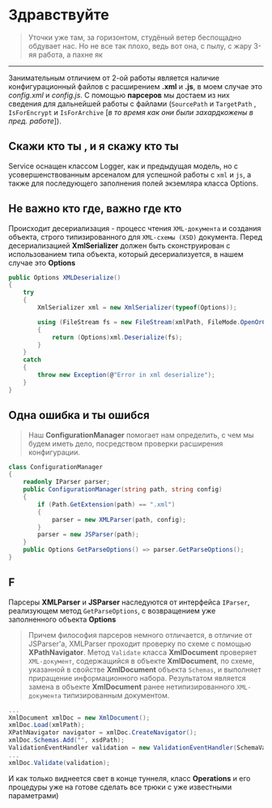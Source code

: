 **Здравствуйте**
=====

>Уточки уже там, за горизонтом, студёный ветер беспощадно обдувает нас.
>Но не все так плохо, ведь вот она, с пылу, с жару 3-яя работа, а пахне як

-----

Занимательным отличием от 2-ой работы является наличие конфигурационный файлов c расширением **.xml** и **.js**, в моем случае это *config.xml* и *config.js*.
С помощью **парсеров** мы достаем из них сведения для дальнейшей работы с файлами (`SourcePath` и `TargetPath` , `IsForEncrypt` и `IsForArchive` [*в то время как они были захардкожены в пред. работе*]).

Скажи кто ты , и я скажу кто ты
-----

Service оснащен классом Logger, как и предыдущая модель, но с усовершенствованным арсеналом для успешной работы с `xml` и `js`, а также для последующего заполнения полей экземляра класса Options.

Не важно кто где, важно где кто
-----

Происходит десериализация - процесс чтения `XML-документа` и создания объекта, строго типизированного для `XML-схемы (XSD)` документа.
Перед десериализацией **XmlSerializer** должен быть сконструирован с использованием типа объекта, который десериализуется, в нашем случае это **Options**
```cs
public Options XMLDeserialize()
{
    try
    {
        XmlSerializer xml = new XmlSerializer(typeof(Options));

        using (FileStream fs = new FileStream(xmlPath, FileMode.OpenOrCreate))
        {
            return (Options)xml.Deserialize(fs);
        }                
    }
    catch
    {
        throw new Exception(@"Error in xml deserialize");
    }
}
```
Одна ошибка и ты ошибся
-----

> Наш **ConfigurationManager** помогает нам определить, с чем мы будем иметь дело, посредством проверки расширения конфигурации.
```cs
class ConfigurationManager
{
    readonly IParser parser;
    public ConfigurationManager(string path, string config)
    {
        if (Path.GetExtension(path) == ".xml")
        {
            parser = new XMLParser(path, config);
        }            
        parser = new JSParser(path);                        
    }
    public Options GetParseOptions() => parser.GetParseOptions();
}
```
F
-----

Парсеры **XMLParser** и **JSParser** наследуются от интерфейса `IParser`, реализующем метод `GetParseOptions`, с возвращением уже заполненного объекта **Options**
>Причем философия парсеров немного отличается, в отличие от JSParser'а, XMLParser проходит проверку по схеме с помощью **XPathNavigator**. Метод `Validate` класса **XmlDocument** проверяет `XML-документ`, содержащийся в объекте **XmlDocument**, по схеме, указанной в свойстве **XmlDocument** объекта `Schemas`, и выполняет приращение информационного набора. Результатом является замена в объекте **XmlDocument** ранее нетипизированного `XML-документа` типизированным документом.
```cs
...
XmlDocument xmlDoc = new XmlDocument();
xmlDoc.Load(xmlPath);
XPathNavigator navigator = xmlDoc.CreateNavigator();
xmlDoc.Schemas.Add("", xsdPath);
ValidationEventHandler validation = new ValidationEventHandler(SchemaValidationHandler);
...
xmlDoc.Validate(validation);
```
И как только виднеется свет в конце туннеля, класс **Operations** и его процедуры уже на готове сделать все трюки с уже известными параметрами)

